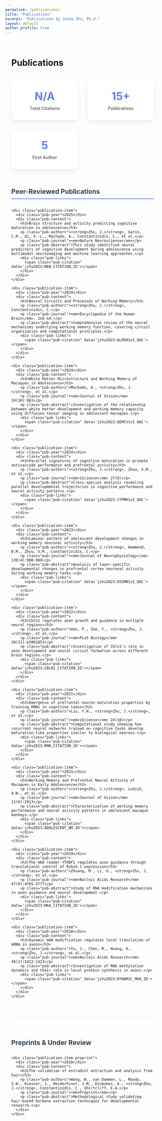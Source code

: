```yaml
---
permalink: /publications/
title: "Publications"
excerpt: "Publications by Junda Zhu, Ph.D."
layout: default
author_profile: true
---
```


<div class="publications-container">
  <h1>Publications</h1>
  
  <div class="pub-stats">
    <div class="stat-item">
      <div class="stat-number" id="total_cit">N/A</div>
      <div class="stat-label">Total Citations</div>
    </div>
    <div class="stat-item">
      <div class="stat-number">15+</div>
      <div class="stat-label">Publications</div>
    </div>
    <div class="stat-item">
      <div class="stat-number">5</div>
      <div class="stat-label">First Author</div>
    </div>
  </div>

  <div class="publications-list">
    <h2>Peer-Reviewed Publications</h2>
    
    <div class="publication-item">
      <div class="pub-year">2025</div>
      <div class="pub-content">
        <h3>Brain structure and activity predicting cognitive maturation in adolescence</h3>
        <p class="pub-authors"><strong>Zhu, J.</strong>, Garin, C.M., Qi, X.-L., Machado, A., Constantinidis, C., et al.</p>
        <p class="pub-journal"><em>Nature Neuroscience</em></p>
        <p class="pub-abstract">This study identified neural predictors of cognitive development during adolescence using multimodal neuroimaging and machine learning approaches.</p>
        <div class="pub-links">
          <span class="pub-citation" data='jzhu2023:NEW_CITATION_ID'></span>
        </div>
      </div>
    </div>

    <div class="publication-item">
      <div class="pub-year">2024</div>
      <div class="pub-content">
        <h3>Neural Circuits and Processes of Working Memory</h3>
        <p class="pub-authors"><strong>Zhu, J.</strong>, Constantinidis, C.</p>
        <p class="pub-journal"><em>Encyclopedia of the Human Brain</em>, 2nd ed.</p>
        <p class="pub-abstract">Comprehensive review of the neural mechanisms underlying working memory function, covering circuit organization and computational principles.</p>
        <div class="pub-links">
          <span class="pub-citation" data='jzhu2023:ALROH1vI_8AC'></span>
        </div>
      </div>
    </div>

    <div class="publication-item">
      <div class="pub-year">2024</div>
      <div class="pub-content">
        <h3>White Matter Microstructure and Working Memory of Macaques in Adolescence</h3>
        <p class="pub-authors">Machado, A., <strong>Zhu, J.</strong>, et al.</p>
        <p class="pub-journal"><em>Journal of Vision</em> 24(10):981</p>
        <p class="pub-abstract">Investigation of the relationship between white matter development and working memory capacity using diffusion tensor imaging in adolescent macaques.</p>
        <div class="pub-links">
          <span class="pub-citation" data='jzhu2023:QEMCV1vI_8AC'></span>
        </div>
      </div>
    </div>

    <div class="publication-item">
      <div class="pub-year">2024</div>
      <div class="pub-content">
        <h3>Parallel signatures of cognitive maturation in primate antisaccade performance and prefrontal activity</h3>
        <p class="pub-authors"><strong>Zhu, J.</strong>, Zhou, X.M., et al.</p>
        <p class="pub-journal"><em>iScience</em> 27(8)</p>
        <p class="pub-abstract">Cross-species analysis revealing parallel developmental trajectories in cognitive performance and neural activity patterns.</p>
        <div class="pub-links">
          <span class="pub-citation" data='jzhu2023:Y7PMK1vI_8AC'></span>
        </div>
      </div>
    </div>

    <div class="publication-item">
      <div class="pub-year">2023</div>
      <div class="pub-content">
        <h3>Laminar pattern of adolescent development changes in working memory neuronal activity</h3>
        <p class="pub-authors"><strong>Zhu, J.</strong>, Hammond, B.M., Zhou, X.M., Constantinidis, C.</p>
        <p class="pub-journal"><em>Journal of Neurophysiology</em> 130(4):980-989</p>
        <p class="pub-abstract">Analysis of layer-specific developmental changes in prefrontal cortex neuronal activity during working memory tasks.</p>
        <div class="pub-links">
          <span class="pub-citation" data='jzhu2023:D5SMN1vI_8AC'></span>
        </div>
      </div>
    </div>

    <div class="publication-item">
      <div class="pub-year">2022</div>
      <div class="pub-content">
        <h3>Cbln1 regulates axon growth and guidance in multiple neural regions</h3>
        <p class="pub-authors">Han, P., She, Y., <strong>Zhu, J.</strong>, et al.</p>
        <p class="pub-journal"><em>PLoS Biology</em> 20(11):e3001853</p>
        <p class="pub-abstract">Investigation of Cbln1's role in axon development and neural circuit formation across different brain regions.</p>
        <div class="pub-links">
          <span class="pub-citation" data='jzhu2023:CBLN1_CITATION_ID'></span>
        </div>
      </div>
    </div>

    <div class="publication-item">
      <div class="pub-year">2021</div>
      <div class="pub-content">
        <h3>Emergence of prefrontal neuron maturation properties by training RNNs in cognitive tasks</h3>
        <p class="pub-authors">Liu, Y.H., <strong>Zhu, J.</strong>, et al.</p>
        <p class="pub-journal"><em>iScience</em> 24(10)</p>
        <p class="pub-abstract">Computational study showing how recurrent neural networks trained on cognitive tasks develop maturation-like properties similar to biological neurons.</p>
        <div class="pub-links">
          <span class="pub-citation" data='jzhu2023:RNN_CITATION_ID'></span>
        </div>
      </div>
    </div>

    <div class="publication-item">
      <div class="pub-year">2021</div>
      <div class="pub-content">
        <h3>Working Memory and Prefrontal Neural Activity of Macaques in Early Adolescence</h3>
        <p class="pub-authors"><strong>Zhu, J.</strong>, Lodish, A.W., et al.</p>
        <p class="pub-journal"><em>Journal of Vision</em> 21(9):2913</p>
        <p class="pub-abstract">Characterization of working memory performance and neural activity patterns in adolescent macaque monkeys.</p>
        <div class="pub-links">
          <span class="pub-citation" data='jzhu2023:ADOLESCENT_WM_ID'></span>
        </div>
      </div>
    </div>

    <div class="publication-item">
      <div class="pub-year">2019</div>
      <div class="pub-content">
        <h3>The m6A reader YTHDF1 regulates axon guidance through translational control of Robo3.1 expression</h3>
        <p class="pub-authors">Zhuang, M., Li, X., <strong>Zhu, J.</strong>, et al.</p>
        <p class="pub-journal"><em>Nucleic Acids Research</em> 47(9):4765-4777</p>
        <p class="pub-abstract">Study of RNA modification mechanisms in axon guidance and neural development.</p>
        <div class="pub-links">
          <span class="pub-citation" data='jzhu2023:M6A_CITATION_ID'></span>
        </div>
      </div>
    </div>

    <div class="publication-item">
      <div class="pub-year">2018</div>
      <div class="pub-content">
        <h3>Dynamic m6A modification regulates local translation of mRNA in axons</h3>
        <p class="pub-authors">Yu, J., Chen, M., Huang, H., <strong>Zhu, J.</strong>, et al.</p>
        <p class="pub-journal"><em>Nucleic Acids Research</em> 46(3):1412-1423</p>
        <p class="pub-abstract">Investigation of RNA methylation dynamics and their role in local protein synthesis in axons.</p>
        <div class="pub-links">
          <span class="pub-citation" data='jzhu2023:DYNAMIC_M6A_ID'></span>
        </div>
      </div>
    </div>
  </div>

  <div class="preprints-section">
    <h2>Preprints & Under Review</h2>
    
    <div class="publication-item preprint">
      <div class="pub-year">2020</div>
      <div class="pub-content">
        <h3>The validation of estradiol extraction and analysis from hair</h3>
        <p class="pub-authors">Wang, W., van Dammen, L., Moody, S.N., Kiesner, J., Neiderhiser, J.M., Dismukes, A., <strong>Zhu, J.</strong>, Constantinidis, C., Shirtcliff, E.A.</p>
        <p class="pub-journal"><em>Preprint</em></p>
        <p class="pub-abstract">Methodological study validating hair-based hormone extraction techniques for developmental research.</p>
      </div>
    </div>
  </div>
</div>

<style>
.publications-container {
  max-width: 1000px;
  margin: 0 auto;
  padding: 20px;
}

.pub-stats {
  display: grid;
  grid-template-columns: repeat(auto-fit, minmax(150px, 1fr));
  gap: 30px;
  margin: 40px 0 60px;
  text-align: center;
}

.stat-item {
  background: white;
  padding: 30px 20px;
  border-radius: 15px;
  box-shadow: 0 5px 15px rgba(0,0,0,0.08);
}

.stat-number {
  font-size: 2.5em;
  font-weight: 700;
  color: #667eea;
  margin-bottom: 10px;
}

.stat-label {
  color: #666;
  font-weight: 600;
}

.publications-list h2 {
  color: #2c3e50;
  margin-bottom: 30px;
  border-bottom: 2px solid #667eea;
  padding-bottom: 10px;
}

.publication-item {
  display: flex;
  background: white;
  margin-bottom: 25px;
  border-radius: 15px;
  overflow: hidden;
  box-shadow: 0 5px 15px rgba(0,0,0,0.08);
  transition: transform 0.3s ease;
}

.publication-item:hover {
  transform: translateY(-3px);
}

.publication-item.preprint {
  background: #f8f9fa;
}

.pub-year {
  background: #667eea;
  color: white;
  padding: 30px 20px;
  font-weight: 700;
  font-size: 1.2em;
  display: flex;
  align-items: center;
  min-width: 80px;
  justify-content: center;
}

.preprint .pub-year {
  background: #95a5a6;
}

.pub-content {
  padding: 25px 30px;
  flex: 1;
}

.pub-content h3 {
  margin-bottom: 15px;
  color: #2c3e50;
  line-height: 1.3;
}

.pub-authors {
  color: #666;
  margin-bottom: 8px;
  font-size: 0.95em;
}

.pub-journal {
  color: #1976d2;
  font-style: italic;
  font-weight: 600;
  margin-bottom: 15px;
}

.pub-abstract {
  color: #555;
  line-height: 1.5;
  margin-bottom: 15px;
  font-size: 0.9em;
}

.pub-links {
  display: flex;
  gap: 15px;
  align-items: center;
}

.preprints-section {
  margin-top: 60px;
  padding-top: 40px;
  border-top: 1px solid #eee;
}

.preprints-section h2 {
  color: #2c3e50;
  margin-bottom: 30px;
}

@media (max-width: 768px) {
  .publication-item {
    flex-direction: column;
  }
  
  .pub-year {
    min-width: auto;
    padding: 15px;
  }
  
  .pub-stats {
    grid-template-columns: repeat(2, 1fr);
  }
}
</style>